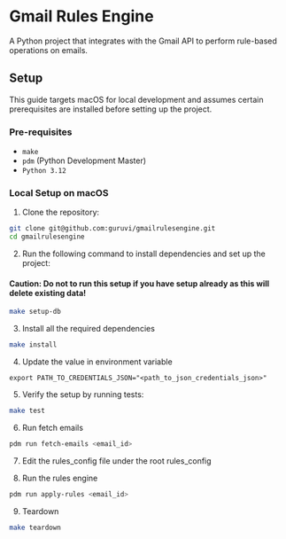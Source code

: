 # Gmail Rules Engine

A Python project that integrates with the Gmail API to perform rule-based operations on emails.

## Setup

This guide targets macOS for local development and assumes certain prerequisites are installed before setting up the project.

### Pre-requisites
- `make`
- `pdm` (Python Development Master)
- `Python 3.12`

### Local Setup on macOS

1. Clone the repository:
```bash
git clone git@github.com:guruvi/gmailrulesengine.git
cd gmailrulesengine
```

2. Run the following command to install dependencies and set up the project:
#### Caution: Do not to run this setup if you have setup already as this will delete existing data!
```bash
make setup-db
```

3. Install all the required dependencies
```bash
make install
```

4. Update the value in environment variable
```
export PATH_TO_CREDENTIALS_JSON="<path_to_json_credentials_json>"
```

5. Verify the setup by running tests:
```bash
make test
```

6. Run fetch emails
```bash
pdm run fetch-emails <email_id>
```

7. Edit the rules_config file under the root rules_config

8. Run the rules engine
```bash
pdm run apply-rules <email_id>
```

9. Teardown
```bash
make teardown
```

